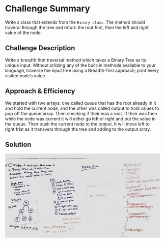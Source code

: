 # Challenge Summary
Write a class that extends from the `Binary class`. The method should traveral through the tree and return the root first, then the left and right value of the node. 

## Challenge Description
Write a breadth first traversal method which takes a Binary Tree as its unique input. Without utilizing any of the built-in methods available to your language, traverse the input tree using a Breadth-first approach; print every visited node’s value.

## Approach & Efficiency
We started with two arrays; one called queue that has the root already in it and hold the current node, and the other was called output to hold values to pop off the queue array. Then checking if their was a root. If their was then while the node was current it will either go left or right and put the value in the queue. Then push the current node to the output. It will move left to right frist as it transvers through the tree and adding to the output array.

## Solution
![Challenge 17](https://github.com/liz-kavalski-401-advanced-javascript/pictures/blob/master/images/challenge-16-small.jpg)
